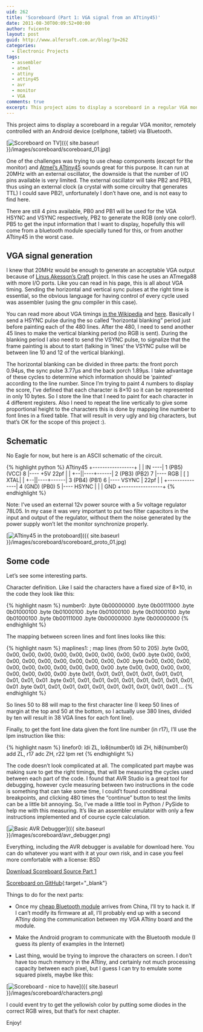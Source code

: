 ```yaml
---
uid: 262
title: 'Scoreboard (Part 1: VGA signal from an ATtiny45)'
date: 2011-08-30T00:09:52+00:00
author: fvicente
layout: post
guid: http://www.alfersoft.com.ar/blog/?p=262
categories:
  - Electronic Projects
tags:
  - assembler
  - atmel
  - attiny
  - attiny45
  - avr
  - monitor
  - VGA
comments: true
excerpt: This project aims to display a scoreboard in a regular VGA monitor, remotely controlled with an Android device (cellphone, tablet) via Bluetooth
---
```

This project aims to display a scoreboard in a regular VGA monitor, remotely controlled with an Android device (cellphone, tablet) via Bluetooth.

[<img src="{{ site.baseurl }}/images/scoreboard/scoreboard_01.jpg" alt="Scoreboard on TV" title="Scoreboard on TV"/>]({{ site.baseurl }}/images/scoreboard/scoreboard_01.jpg)

<!--more-->

One of the challenges was trying to use cheap components (except for the monitor) and <a href="http://www.atmel.com/dyn/products/product_card.asp?part_id=3618" title="ATtiny45" target="_blank">Atmel&#8217;s ATtiny45</a> sounds great for this purpose. It can run at 20MHz with an external oscillator, the downside is that the number of I/O pins available is very limited. The external oscillator will take PB2 and PB3, thus using an external clock (a crystal with some circuitry that generates TTL) I could save PB2!, unfortunately I don&#8217;t have one, and is not easy to find here.

There are still 4 pins available, PB0 and PB1 will be used for the VGA HSYNC and VSYNC respectively, PB2 to generate the RGB (only one color!). PB5 to get the input information that I want to display, hopefully this will come from a bluetooth module specially tuned for this, or from another ATtiny45 in the worst case.

## VGA signal generation

I knew that 20MHz would be enough to generate an acceptable VGA output because of <a href="http://www.linusakesson.net/scene/craft/" title="Craft" target="_blank">Linus Akesson&#8217;s Craft</a> project. In this case he uses an ATmega88 with more I/O ports. Like you can read in his page, this is all about VGA timing. Sending the horizontal and vertical sync pulses at the right time is essential, so the obvious language for having control of every cycle used was assembler (using the gnu compiler in this case).

You can read more about VGA timings <a href="http://en.wikipedia.org/wiki/Video_Graphics_Array" title="VGA Wikipedia" target="_blank">in the Wikipedia</a> and <a href="http://courses.engr.illinois.edu/ece412/MP_files/mp3/vga_timing.pdf" title="VGA timing" target="_blank">here</a>. Basically I send a HSYNC pulse during the so called &#8220;horizontal blanking&#8221; period just before painting each of the 480 lines. After the 480, I need to send another 45 lines to make the vertical blanking period (no RGB is sent). During the blanking period I also need to send the VSYNC pulse, to signalize that the frame painting is about to start (talking in &#8216;lines&#8217; the VSYNC pulse will be between line 10 and 12 of the vertical blanking).

The horizontal blanking can be divided in three parts: the front porch 0.94µs, the sync pulse 3.77µs and the back porch 1.89µs. I take advantage of these cycles to determine which information should be &#8216;painted&#8217; according to the line number. Since I&#8217;m trying to paint 4 numbers to display the score, I&#8217;ve defined that each character is 8&#215;10 so it can be represented in only 10 bytes. So I store the line that I need to paint for each character in 4 different registers. Also I need to repeat the line vertically to give some proportional height to the characters this is done by mapping line number to font lines in a fixed table. That will result in very ugly and big characters, but that&#8217;s OK for the scope of this project :).

## Schematic

No Eagle for now, but here is an ASCII schematic of the circuit.

{% highlight python %}
                       ATtiny45
                  +-----------------+
                  |                 |
           IN ----| 1 (PB5) (VCC) 8 |---- +5V
    22pf          |                 |
  +--||----+------| 2 (PB3) (PB2) 7 |---- RGB
  |       [ ] XTAL|                 |
  +--||----+------| 3 (PB4) (PB1) 6 |---- VSYNC
  | 22pf          |                 |
  +---------------| 4 (GND) (PB0) 5 |---- HSYNC
  |               |                 |
 GND              +-----------------+
{% endhighlight %}

Note: I&#8217;ve used an external 12v power source with a 5v voltage regulator 78L05. In my case it was very important to put two filter capacitors in the input and output of the regulator, without them the noise generated by the power supply won&#8217;t let the monitor synchronize properly.

[<img src="{{ site.baseurl }}/images/scoreboard/scoreboard_proto_01.jpg" alt="ATtiny45 in the protoboard" title="ATtiny45 in the protoboard"/>]({{ site.baseurl }}/images/scoreboard/scoreboard_proto_01.jpg)

## Some code

Let&#8217;s see some interesting parts.

Character definition. Like I said the characters have a fixed size of 8&#215;10, in the code they look like this:

{% highlight nasm %}
number0:
	.byte 0b00000000
	.byte 0b00111000
	.byte 0b01000100
	.byte 0b01000100
	.byte 0b01000100
	.byte 0b01000100
	.byte 0b01000100
	.byte 0b00111000
	.byte 0b00000000
	.byte 0b00000000
{% endhighlight %}

The mapping between screen lines and font lines looks like this:

{% highlight nasm %}
maplines1:
	; map lines (from 50 to 205)
	.byte 0x00, 0x00, 0x00, 0x00, 0x00, 0x00, 0x00, 0x00, 0x00, 0x00
	.byte 0x00, 0x00, 0x00, 0x00, 0x00, 0x00, 0x00, 0x00, 0x00, 0x00
	.byte 0x00, 0x00, 0x00, 0x00, 0x00, 0x00, 0x00, 0x00, 0x00, 0x00
	.byte 0x00, 0x00, 0x00, 0x00, 0x00, 0x00, 0x00, 0x00
	.byte 0x01, 0x01, 0x01, 0x01, 0x01, 0x01, 0x01, 0x01, 0x01, 0x01
	.byte 0x01, 0x01, 0x01, 0x01, 0x01, 0x01, 0x01, 0x01, 0x01, 0x01
	.byte 0x01, 0x01, 0x01, 0x01, 0x01, 0x01, 0x01, 0x01, 0x01, 0x01
	...
{% endhighlight %}

So lines 50 to 88 will map to the first character line (I keep 50 lines of margin at the top and 50 at the bottom, so I actually use 380 lines, divided by ten will result in 38 VGA lines for each font line).

Finally, to get the font line data given the font line number (in r17), I&#8217;ll use the lpm instruction like this:

{% highlight nasm %}
linefor0:
	ldi ZL, lo8(number0)
	ldi ZH, hi8(number0)
	add ZL, r17
	adc ZH, r22
	lpm
	ret
{% endhighlight %}

The code doesn&#8217;t look complicated at all. The complicated part maybe was making sure to get the right timings, that will be measuring the cycles used between each part of the code. I found that AVR Studio is a great tool for debugging, however cycle measuring between two instructions in the code is something that can take some time, I could&#8217;t found conditional breakpoints, and clicking 480 times the &#8220;continue&#8221; button to test the limits can be a little bit annoying. So, I&#8217;ve made a little tool in Python / PySide to help me with this measuring. It&#8217;s like an assembler emulator with only a few instructions implemented and of course cycle calculation.

[<img src="{{ site.baseurl }}/images/scoreboard/avr_debugger.png" alt="Basic AVR Debugger" title="Basic AVR Debugger"/>]({{ site.baseurl }}/images/scoreboard/avr_debugger.png)

Everything, including the AVR debugger is available for download here. You can do whatever you want with it at your own risk, and in case you feel more comfortable with a license: BSD

<a title="Download Scoreboard source Part 1" markdown="0" href="https://github.com/fvicente/scoreboard/archive/v1.0.zip" class="btn">Download Scoreboard Source Part 1</a>

[Scoreboard on GitHub](https://github.com/fvicente/scoreboard "Scoreboard on GitHub"){:target="_blank"}


Things to do for the next parts:

* Once my <a href="http://www.dealextreme.com/p/wireless-bluetooth-rs232-ttl-transceiver-module-80711" title="DealExtreme Bluetooth Module" target="_blank">cheap Bluetooth module</a> arrives from China, I&#8217;ll try to hack it. If I can&#8217;t modify its firmware at all, I&#8217;ll probably end up with a second ATtiny doing the communication between my VGA ATtiny board and the module.

* Make the Android program to communicate with the Bluetooth module (I guess its plenty of examples in the Internet)

* Last thing, would be trying to improve the characters on screen. I don&#8217;t have too much memory in the ATtiny, and certainly not much processing capacity between each pixel, but I guess I can try to emulate some squared pixels, maybe like this:

[<img src="{{ site.baseurl }}/images/scoreboard/characters.png" alt="Scoreboard - nice to have" title="Scoreboard - nice to have"/>]({{ site.baseurl }}/images/scoreboard/characters.png)

I could event try to get the yellowish color by putting some diodes in the correct RGB wires, but that&#8217;s for next chapter.

Enjoy!
